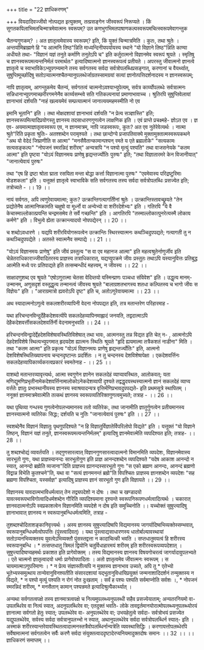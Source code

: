 +++
title = "22 ज्ञाधिकरणम्"

+++
वियदादिवज्जीवो नोत्पद्यत इत्युक्तम्, तत्प्रसङ्गेन जीस्वरूपं निरूप्यते । किं सुगतकपिलाभिमतचिन्मात्रमेवात्मनः स्वरूपम्? उत कणभुगभिमतपाषाणकल्पस्वरूपमचित्स्वरूपमेवागन्तुक

चैतन्यगुणकम्? । अत ज्ञातृत्वमेवास्य स्वरूपम्? इति, किं युक्तं चिन्मात्रमिति । कुतः, तथा श्रुतेः । अन्तर्यामिब्राह्मणे हि "य आत्मनि तिष्ठ"न्निति माध्यन्दिनीयपर्यायस्य स्थाने "यो विज्ञाने तिष्ठ"न्निति काण्वा अधीयते तथा- "विज्ञानं यज्ञं तनुते कर्माणि तनुतेऽपि च" इति कर्तुरात्मनो विज्ञानमेव स्वरूपं श्रूयते । स्मृतिषु च ज्ञानस्वरूपमत्यन्तनिर्मलं परमार्थतः" इत्यादिष्वात्मनो ज्ञानस्वरूपत्वं प्रतीयते । अपरस्तु जीवात्मनो ज्ञानत्वे ज्ञातृत्वे च स्वाभाविकेऽभ्युपगम्यमाने तस्य सर्वगतस्य सर्वदा सर्वत्रोपलब्धिप्रसङ्गात्, करणानां च वैयर्थ्यात्, सुषुप्तिमूर्च्छादिषु सतोऽप्यात्मनश्चैतन्यानुपलब्धेर्जाग्रतस्सामग्रयां सत्यां ज्ञानोत्पत्तिदर्शनादस्य न ज्ञानस्वरूपम्;

नापि ज्ञातृत्वम्, आगन्तुकमेव चैतन्यं, सर्वगतत्वं चात्मनोऽवश्याभ्युपेत्यम्, सर्वत्र कार्य्योपलब्धेः सर्वत्रात्मनः सन्निधानाभ्युपगमाच्छरीरगमनेनैव कार्य्यसम्भवे सति गतिकल्पनायां प्रमाणाभावाच्च । श्रुतिरपि सुषुप्तिवेलायां ज्ञानाभावं दर्शयति "नाहं खल्वयमेवं सम्प्रत्यात्मानं जानात्ययमहमस्मीति नो एव

इमानि भूतानि" इति । तथा मोक्षदशायां ज्ञानाभावं दर्शयति "न प्रेत्य सञ्ज्ञास्ति" इति; ज्ञानस्वरूपमित्यादिप्रयोगस्तु ज्ञानस्य तदसाधारणगुणत्वेन लाक्षणिक इति । एवं प्राप्ते प्रचक्ष्महे- ज्ञोऽत एव । ज्ञ एव- अयमात्माज्ञातृत्वस्वरूप एव, न ज्ञानमात्रम्, नापि जडस्वरूपः, कुतः? अत एव नुतेरेवेत्यर्थः । नात्मा श्रुते"रिति प्रकृता श्रुतिः- अतश्शब्देन परामृश्यते । तथा छान्दोग्ये प्रजापतिवाक्ये मुक्तामुक्तात्मस्वरूपकथने "अथ यो वेदेदं जिघ्राणीति स आत्मा" "मनसैवैतान्कामान्पश्यन् रमते य एते ब्रह्मलोके" "सत्यकामः सत्यसङ्कल्पः" "नोपजनं स्मरन्निदं शरीरम्" अन्यत्रापि "न पश्यो मृत्युं पश्यति" तथा वाजसनेयके "कतम आत्मा" इति पृष्टवा "योऽयं विज्ञानमयः प्राणेषु हृद्यन्तर्ज्योतिः पुरुषः" इति; "तथा विज्ञातारमरे केन विजानीयात्" "जानात्येवायं पुरुषः"

तथा "एष हि द्रष्टा श्रोता घ्राता रसयिता मन्ता बोद्धा कर्त्ता विज्ञानात्मा पुरुषः" "एवमेवास्य परिद्रष्टुरिमाः षोडशकला" इति । यत्तूक्तं ज्ञातृत्वे स्वाभाविके सति सर्वगतस्य तस्य सर्वदा सर्वत्रोपलब्धिः प्रसज्येत इति; तत्रोच्यते - ।। 19 ।।

नायं सर्वगतः, अपि त्वणुरेवायमात्मा; कुतः? उत्क्रान्तिगत्यागतिीनां श्रुतेः । उत्क्रान्तिस्तावच्छ्रूयते "तेन प्रद्योतेनैष आत्मानिष्क्रामति चक्षुषो वा मूर्ध्नो वा अन्येभ्यो वा शरीरदेशेभ्यः" इति । गतिरपि "ये वै केचास्माल्लोकात्प्रयन्ति चन्द्रमसमेव ते सर्वे गच्छन्ति" इति । आगतिरपि "तस्माल्लोकात्पुनरेत्यस्मै लोकाय कर्मणे" इति । विभुत्वे ह्येता उत्क्रान्त्यादयो नोपपद्येरन् ।। 20 ।।

च शब्दोऽवधारणे । यद्यपि शरीरवियोगरूपत्वेन उत्क्रान्तिः स्थिरस्यात्मनः कथञ्चिदुपपद्यते; गत्यागती तु न कथञ्चिदुपपद्येते । अतस्ते स्वात्मनैव सम्पाद्ये ।। 21 ।।

"योऽयं विज्ञानमयः प्राणेषु" इति जीवं प्रस्तुत्य "स वा एव महानज आत्मा" इति महत्वश्रुतेर्नाणुर्जीव इति चेन्नेतराधिकाराज्जीवादितरस्य प्राज्ञस्य तत्राधिकारात्, यद्यप्युपक्रमे जीवः प्रस्तुतः तथाऽपि यस्यानुवित्तः प्रतिबुद्ध आत्मेति मध्ये परः प्रतिपाद्यते इति तत्सम्बन्धीदं महत्त्वम्, न जीवस्य ।। 22 ।।

साक्षादणुशब्द एव श्रूयते "एषोऽणुरात्मा चेतसा वेदिव्तयो यस्मिन्प्राणः पञ्चधा संविवेश" इति । उद्धृत्य मानम्- उन्मानम्, अणुसदृशं वस्तूद्धृत्य तन्मानत्वं जीवस्य श्रुयते "बालाग्रशतभागस्य शतधा कल्पितस्य च भागो जीवः स विज्ञेयः" इति । "आराग्रमात्रो ह्यवरोऽपि दृष्ट" इति च, अतोऽणुरेवायमात्मा ।। 23 ।।

अथ स्यादात्मनोऽणुत्वे सकलशरीरव्यापिनी वेदना नोपपद्यत इति, तत्र मतान्तरेण परिहारमाह -

यथा हरिचन्दनविन्दुर्देहैकदेशवर्त्यपि सकलदेहव्यापिनमाह्लादं जनयति, तद्वदात्माऽपि देहैकदेशवर्त्तीसकलदेशवर्तिर्नी वेदनामनुभवति ।। 24 ।।

हरिचन्दनविन्द्वादेर्द्देहदेशविशेषावस्थितिविशेषात् तथा भावः, आत्मनस्तु तन्न विद्यत इति चेत् न- , आत्मनोऽपि देहदेशविशेषे स्थित्यभ्युपगमात् हृदयदेश ह्यात्मनः स्थितिः श्रूयते "हृदि ह्ययमात्मा तत्रैकशतं नाडीना" मिति । तथा "कतम आत्मा" इति प्रकृत्य "योऽयं विज्ञानमयः प्राणेषु हृद्यन्तर्ज्योतिः" इति, आत्मनो देशविशेषस्थितिख्यापनाय चन्दनदृष्टान्तः प्रदर्शितः । न तु चन्दनस्य देशविशेषापेक्षा । एकदेशवर्त्तिनः सकलदेहव्यापिकार्य्यकरत्वप्रकारं स्वमतेनाह - ।। 25 ।।

वाशब्दो मतान्तरव्यावृत्त्यर्थः, आत्मा स्वगुणेन ज्ञानेन सकलदेहं व्याप्यावस्थितः, आलोकवत्; यता मणिद्युमणिप्रभृतीनामेकदेशवर्त्तिनामालोकोऽनेकदेशव्यापी दृश्यते तद्वद्धृदयस्थस्यात्मनो ज्ञानं सकलदेहं व्याप्य वर्त्ततेः ज्ञातुः प्रभास्थानीयस्य ज्ञानस्य स्वाश्रयादन्यत्र वृत्तिर्मणिप्रभावदुपपद्यते- इति प्रथमसूत्रे स्थापितम् । ननूक्तं ज्ञानमात्रमेवात्मेति तत्कथं ज्ञानस्य स्वरूपव्यतिरिक्तगुणत्वमुच्यते; तत्राह - ।। 26 ।।

यथा पृथिव्या गन्धस्य गुणत्वेनोपलभ्यमानस्य ततो व्यतिरेकः, तथा जानामीति ज्ञातुर्गुणत्वेन प्रतीयमानस्य ज्ञानस्यात्मनो व्यतिरेकः सिद्धः; दर्शयति च नुतिः "जानात्येवायं पुरुषः" इति ।। 27 ।।

स्वशब्देनैव विज्ञानं विज्ञातुः पृथगुपदिश्यते "न हि विज्ञातुर्विज्ञातेर्विपरिलोपो विद्यते" इति । यत्तूक्तं "यो विज्ञाने तिष्ठन्, विज्ञानं यज्ञं तनुते, ज्ञानस्वरूपमत्यन्तनिर्मलम्" इत्यादिषु ज्ञानमेवात्मेति व्यपदिश्यत इति; तत्राह- ।। 28 ।।

तु शब्दश्चोद्यं व्यावर्तयति । तद्गुणसारत्वात् विज्ञानगुणसारत्वादात्मनो विमानमिति व्यपदेशः, विज्ञानमेवास्य सारभूतो गुणः, यथा प्राज्ञस्यानन्दः सारभूतोगुण इति प्राज्ञ आनन्दशब्देन व्यपदिश्यते "यदेष आकाश आनन्दो न स्यात्, आनन्दो ब्रह्मेति व्यजाना"दिति प्राज्ञस्य ह्यानन्दस्सारभूतो गुणः "स एको ब्रह्मण आनन्दः, आनन्दं ब्रह्मणो विद्वान्न विभेति कुतश्चने"ति, यथा वा "सत्यं ज्ञानमनन्तं ब्रह्मे"ति विपश्चितः प्राज्ञस्य ज्ञानशब्देन व्यपदेशः "सह ब्रह्मणा विपश्चिता, यस्सर्वज्ञ" इत्यादिषु प्राज्ञस्य ज्ञानं सारभूतो गुण इति विज्ञायते ।। 29 ।।

विज्ञानस्य यावदात्मभाविधर्मत्वात् तेन तद्व्यपदेशो न दोषः । तथा च खण्डादयो यावत्स्वरूपभाविगोत्वादिधर्मशब्देन गौरिति व्यपदिश्यमाना दृश्यन्ते स्वरूपनिरूपणधर्मत्वादित्यर्थः । चकारात् ज्ञानवदात्मनोऽपि स्वप्रकाशत्वेन विज्ञानमिति व्यपदेशे न दोष इति समुच्चिनोति ।। यच्चोक्तं सुषुप्त्यादिषु ज्ञानाभावात् ज्ञानस्य न स्वरूपानुबन्धिधर्मत्वमिति, तत्राह -

तुशब्दश्चोदिताशङ्कानिवृत्त्यर्थः । अस्य ज्ञानस्य सुषुप्त्यादिष्वपि विद्यमानस्य जागर्यादिष्वभिव्यक्तेस्सम्भवात्, स्वरूपानुबन्धिधर्मत्वोपपत्तिः (पुंस्त्वादिवत्) । यथा पुंस्त्वाद्यसाधारणस्य धातोर्बाल्यावस्थायां सतोऽप्यनभिव्यक्तस्य युवत्वेऽभिव्यक्तौ पुंसस्तद्वत्ता न कादाचित्की भवति । सप्तधातुमयत्वं हि शरीरस्य स्वरूपानुबन्धि । * तत्सप्तधातु त्रिमलं द्वियोनि चतुर्विधाहारमयं शरीरम् इति शरीरस्वरूपव्यपदेशात् । सुषुप्त्यादिष्वप्यहमर्थः प्रकाशत इति प्रागेवोक्तम् । तस्य विद्यमानस्य ज्ञानस्य विषयगोचरत्वं जागर्यादावुपलभ्यते । एते चात्मनो ज्ञातृत्वादयो धर्माः प्रागेवोपपादिताः । अतो ज्ञातृत्वमेव जीवात्मनः स्वरूपम् । स चायमात्माऽणुपरिमाणः । * न प्रेत्य संज्ञास्तीत्यपि न मुक्तस्य ज्ञानाभाव उच्यते, अपि तु * एतेभ्यो भूतेभ्यस्समुत्थाय तान्येवानुविनश्यतीति संसारदशायां यद्भूतानुविधायिप्रयुक्तं जन्मनाशादिदर्शनं तन्मुक्तस्य न विद्यते, * न पश्यो मृत्युं पश्यति न रोगं नोत दुःखताम् । सर्वं ह पश्यः पश्यति सर्वमाप्नोति सर्वशः ।, * नोपजनं स्मरन्निदं शरीरम्, * मनसैतान् कामान् पश्यन्रमते इत्यादिश्रुत्यैकार्थ्यात् ।

अन्यथा सर्वगतत्वपक्षे तस्य ज्ञानमात्रत्वपक्षे च नित्यमुपलब्ध्यनुपलब्धी सहैव प्रसज्येयाताम्; अन्यतरनियमो वा- उपलब्धिरेव वा नित्यं स्यात्, अदनुपलब्धिरेव वा; एतदुक्तं भवति- लोके तावद्वर्तमानयोरात्मोपलब्ध्यनुपलब्ध्योरयं ज्ञानात्मा सर्वगतो हेतुः स्यात्; उपलब्धेरेव वा- अनुपलब्धेरेव वा; उभयहेतुत्वे सर्वदा- सर्वत्रोभयं प्रसज्येत यद्युपलब्धेरेव, सर्वस्य सर्वदा सर्वत्रानुपलभ्भो न स्यात्, अथानुपलब्धेरेव सर्वदा सर्वत्रोपलब्धिर्न स्यात्- इति । अस्माकं शरीरस्यान्तरेवावस्थितत्वादात्मनस्तत्रैवोपलब्धिर्नान्यत्रेति व्यवस्थासिद्धिः । करणायत्तोपलब्धेरपि सर्वेषामात्मनां सर्वगतत्वेन सर्वैः करणै सर्वदा संयुक्तत्वाददृष्टादेरप्यनियमादुक्तदोषः समानः ।। 32 ।। ।। ज्ञाधिकरणं समाप्तम् ।।
